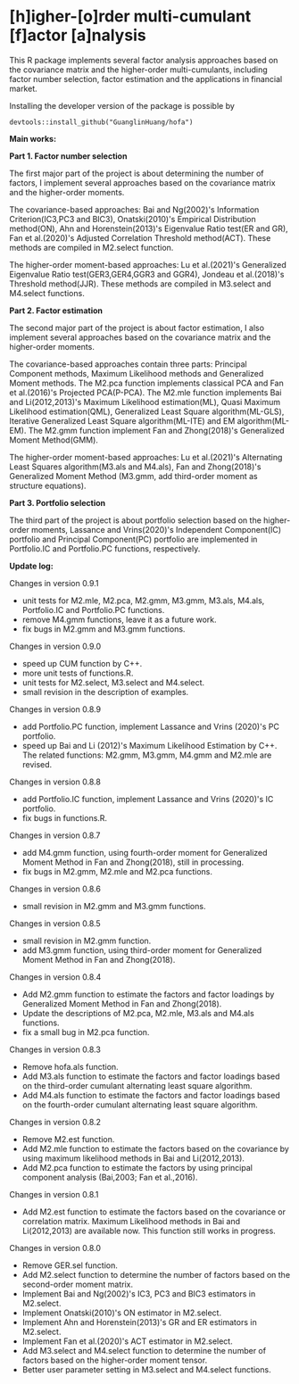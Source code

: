 # [h]igher-[o]rder multi-cumulant [f]actor [a]nalysis

This R package implements several factor analysis approaches based on the covariance matrix and the higher-order multi-cumulants, including factor number selection, factor estimation and the applications in financial market.

Installing the developer version of the package is possible by
```
devtools::install_github("GuanglinHuang/hofa")
```
**Main works:**

**Part 1. Factor number selection**

The first major part of the project is about determining the number of factors, I implement several approaches based on the covariance matrix and the higher-order moments.

The covariance-based approaches: Bai and Ng(2002)'s Information Criterion(IC3,PC3 and BIC3), Onatski(2010)'s Empirical Distribution method(ON), Ahn and Horenstein(2013)'s Eigenvalue Ratio test(ER and GR), Fan et al.(2020)'s Adjusted Correlation Threshold method(ACT). These methods are compiled in M2.select function.

The higher-order moment-based approaches: Lu et al.(2021)'s Generalized Eigenvalue Ratio test(GER3,GER4,GGR3 and GGR4), Jondeau et al.(2018)'s Threshold method(JJR).
These methods are compiled in M3.select and M4.select functions.

**Part 2. Factor estimation**

The second major part of the project is about factor estimation, I also implement several approaches based on the covariance matrix and the higher-order moments.

The covariance-based approaches contain three parts: Principal Component methods, Maximum Likelihood methods and Generalized Moment methods. The M2.pca function implements classical PCA and Fan et al.(2016)'s Projected PCA(P-PCA). The M2.mle function implements Bai and Li(2012,2013)'s Maximum Likelihood estimation(ML), Quasi Maximum Likelihood estimation(QML), Generalized Least Square algorithm(ML-GLS), Iterative Generalized Least Square algorithm(ML-ITE) and EM algorithm(ML-EM). The M2.gmm function implement Fan and Zhong(2018)'s Generalized Moment Method(GMM). 

The higher-order moment-based approaches: Lu et al.(2021)'s Alternating Least Squares algorithm(M3.als and M4.als), Fan and Zhong(2018)'s Generalized Moment Method (M3.gmm, add third-order moment as structure equations).

**Part 3. Portfolio selection**

The third part of the project is about portfolio selection based on the higher-order moments, Lassance and Vrins(2020)'s Independent Component(IC) portfolio and Principal Component(PC) portfolio are implemented in Portfolio.IC and Portfolio.PC functions, respectively.


**Update log:**

Changes in version 0.9.1
 - unit tests for M2.mle, M2.pca, M2.gmm, M3.gmm, M3.als, M4.als, Portfolio.IC and 
 Portfolio.PC functions.
 - remove M4.gmm functions, leave it as a future work.
 - fix bugs in M2.gmm and M3.gmm functions.
 
 
Changes in version 0.9.0
 - speed up CUM function by C++.
 - more unit tests of functions.R.
 - unit tests for M2.select, M3.select and M4.select.
 - small revision in the description of examples.
 
Changes in version 0.8.9
 - add Portfolio.PC function, implement Lassance and Vrins (2020)'s PC portfolio.
 - speed up Bai and Li (2012)'s Maximum Likelihood Estimation by C++. The related functions: M2.gmm, M3.gmm, M4.gmm and M2.mle are revised.
 
Changes in version 0.8.8
 - add Portfolio.IC function, implement Lassance and Vrins (2020)'s IC portfolio.
 - fix bugs in functions.R.

Changes in version 0.8.7
 - add M4.gmm function, using fourth-order moment for Generalized Moment Method in Fan and Zhong(2018), still in processing.
 - fix bugs in M2.gmm, M2.mle and M2.pca functions.
 
Changes in version 0.8.6
 - small revision in M2.gmm and M3.gmm functions.
 
Changes in version 0.8.5
 - small revision in M2.gmm function.
 - add M3.gmm function, using third-order moment for Generalized Moment Method in Fan and Zhong(2018).
 
Changes in version 0.8.4
 - Add M2.gmm function to estimate the factors and factor loadings by Generalized Moment Method in Fan and Zhong(2018).
 - Update the descriptions of M2.pca, M2.mle, M3.als and M4.als functions.
 - fix a small bug in M2.pca function.
 
Changes in version 0.8.3
 - Remove hofa.als function.
 - Add M3.als function to estimate the factors and factor loadings based on the third-order cumulant alternating least square algorithm.
 - Add M4.als function to estimate the factors and factor loadings based on the fourth-order cumulant alternating least square algorithm.
 
Changes in version 0.8.2
 - Remove M2.est function.
 - Add M2.mle function to estimate the factors based on the covariance by using maximum likelihood methods in Bai and Li(2012,2013).
 - Add M2.pca function to estimate the factors by using principal component analysis (Bai,2003; Fan et al.,2016). 
 
Changes in version 0.8.1
 - Add M2.est function to estimate the factors based on the covariance or correlation matrix. Maximum Likelihood methods in Bai and Li(2012,2013) are available now. This function still works in progress.

Changes in version 0.8.0
 - Remove GER.sel function.
 - Add M2.select function to determine the number of factors based on the second-order moment matrix.
 - Implement Bai and Ng(2002)'s IC3, PC3 and BIC3 estimators in M2.select.
 - Implement Onatski(2010)'s ON estimator in M2.select.
 - Implement Ahn and Horenstein(2013)'s GR and ER estimators in M2.select.
 - Implement Fan et al.(2020)'s ACT estimator in M2.select.
 - Add M3.select and M4.select function to determine the number of factors based on the higher-order moment tensor.
 - Better user parameter setting in M3.select and M4.select functions.
